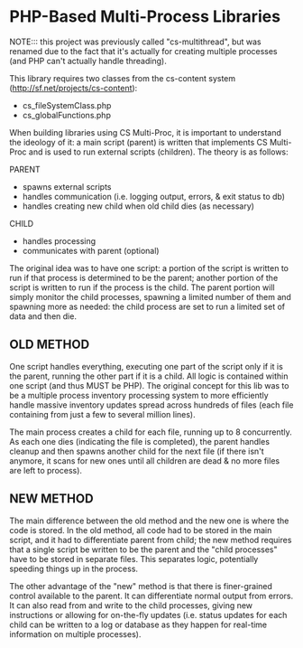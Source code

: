 # PHP-Based Multi-Process Libraries

NOTE::: this project was previously called "cs-multithread", but was renamed 
due to the fact that it's actually for creating multiple processes (and PHP 
can't actually handle threading).

This library requires two classes from the cs-content system 
(http://sf.net/projects/cs-content):

* cs_fileSystemClass.php
* cs_globalFunctions.php

  
  
When building libraries using CS Multi-Proc, it is important to understand the 
ideology of it: a main script (parent) is written that implements CS Multi-Proc 
and is used to run external scripts (children).  The theory is as follows:

PARENT

 * spawns external scripts
 * handles communication (i.e. logging output, errors, & exit status to db)
 * handles creating new child when old child dies (as necessary)

CHILD

 * handles processing
 * communicates with parent (optional)
	

The original idea was to have one script: a portion of the script is written to 
run if that process is determined to be the parent; another portion of the 
script is written to run if the process is the child.  The parent portion will 
simply monitor the child processes, spawning a limited number of them and 
spawning more as needed: the child process are set to run a limited set of 
data and then die.  

## OLD METHOD

One script handles everything, executing one part of the script only if it is 
the parent, running the other part if it is a child.  All logic is contained 
within one script (and thus MUST be PHP).  The original concept for this lib 
was to be a multiple process inventory processing system to more efficiently 
handle massive inventory updates spread across hundreds of files (each file 
containing from just a few to several million lines).

The main process creates a child for each file, running up to 8 concurrently.
As each one dies (indicating the file is completed), the parent handles cleanup 
and then spawns another child for the next file (if there isn't anymore, it scans 
for new ones until all children are dead & no more files are left to process).

## NEW METHOD

The main difference between the old method and the new one is where the code is
stored.  In the old method, all code had to be stored in the main script, and 
it had to differentiate parent from child; the new method requires that a single 
script be written to be the parent and the "child processes" have to be stored 
in separate files.  This separates logic, potentially speeding things up in 
the process.

The other advantage of the "new" method is that there is finer-grained control
available to the parent.  It can differentiate normal output from errors.  It 
can also read from and write to the child processes, giving new instructions 
or allowing for on-the-fly updates (i.e. status updates for each child can be 
written to a log or database as they happen for real-time information on 
multiple processes).
